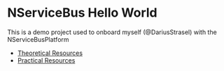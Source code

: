 # NServiceBus Hello World

This is a demo project used to onboard myself (@DariusStrasel) with the NServiceBusPlatform

- [Theoretical Resources](https://app.pluralsight.com/player?course=microservices-nservicebus6-scaling-applications)
- [Practical Resources](https://docs.particular.net/tutorials/quickstart/)
